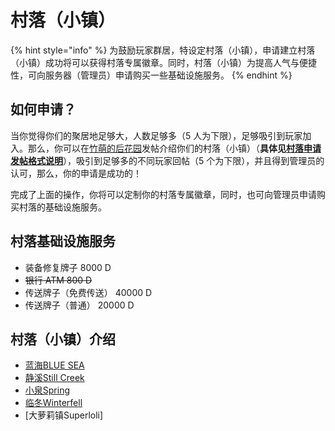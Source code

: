 # 村落（小镇）

{% hint style="info" %}
为鼓励玩家群居，特设定村落（小镇），申请建立村落（小镇）成功将可以获得村落专属徽章。同时，村落（小镇）为提高人气与便捷性，可向服务器（管理员）申请购买一些基础设施服务。
{% endhint %}

## 如何申请？

当你觉得你们的聚居地足够大，人数足够多（5 人为下限），足够吸引到玩家加入。那么，你可以在[竹萌的后花园](https://discuss.imyvm.com)发帖介绍你们的村落（小镇）（**具体见**[**村落申请发帖格式说明**](https://discuss.imyvm.com/d/37--)），吸引到足够多的不同玩家回帖（5 个为下限），并且得到管理员的认可，那么，你的申请是成功的！

完成了上面的操作，你将可以定制你的村落专属徽章，同时，也可向管理员申请购买村落的基础设施服务。

## 村落基础设施服务

* 装备修复牌子  8000 D
* ~~银行 ATM 800 D~~
* 传送牌子（免费传送）  40000 D
* 传送牌子（普通）  20000 D

## 村落（小镇）介绍

* [蓝海BLUE SEA](blue_sea.md)
* [静溪Still Creek](still_creek.md)
* [小泉Spring](xiao-quan.md)
* [临冬Winterfell](winterfell.md)
* \[大萝莉镇Superloli\]

